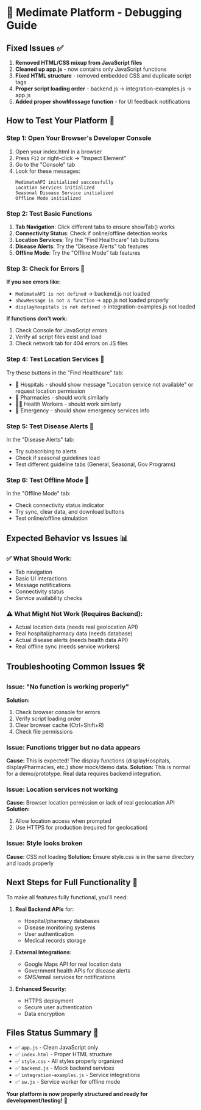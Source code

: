 # 🔧 Medimate Platform - Debugging Guide

## Fixed Issues ✅

1. **Removed HTML/CSS mixup from JavaScript files**
2. **Cleaned up app.js** - now contains only JavaScript functions
3. **Fixed HTML structure** - removed embedded CSS and duplicate script tags
4. **Proper script loading order** - backend.js → integration-examples.js → app.js
5. **Added proper showMessage function** - for UI feedback notifications

## How to Test Your Platform 🧪

### Step 1: Open Your Browser's Developer Console
1. Open your index.html in a browser
2. Press `F12` or right-click → "Inspect Element"
3. Go to the "Console" tab
4. Look for these messages:
   ```
   MedimateAPI initialized successfully
   Location Services initialized
   Seasonal Disease Service initialized
   Offline Mode initialized
   ```

### Step 2: Test Basic Functions
1. **Tab Navigation**: Click different tabs to ensure showTab() works
2. **Connectivity Status**: Check if online/offline detection works
3. **Location Services**: Try the "Find Healthcare" tab buttons
4. **Disease Alerts**: Try the "Disease Alerts" tab features
5. **Offline Mode**: Try the "Offline Mode" tab features

### Step 3: Check for Errors 🚨
**If you see errors like:**
- `MedimateAPI is not defined` → backend.js not loaded
- `showMessage is not a function` → app.js not loaded properly
- `displayHospitals is not defined` → integration-examples.js not loaded

**If functions don't work:**
1. Check Console for JavaScript errors
2. Verify all script files exist and load
3. Check network tab for 404 errors on JS files

### Step 4: Test Location Services 📍
Try these buttons in the "Find Healthcare" tab:
- 🏥 Hospitals - should show message "Location service not available" or request location permission
- 💊 Pharmacies - should work similarly
- 👩‍⚕️ Health Workers - should work similarly
- 🚨 Emergency - should show emergency services info

### Step 5: Test Disease Alerts 🦠
In the "Disease Alerts" tab:
- Try subscribing to alerts
- Check if seasonal guidelines load
- Test different guideline tabs (General, Seasonal, Gov Programs)

### Step 6: Test Offline Mode 📡
In the "Offline Mode" tab:
- Check connectivity status indicator
- Try sync, clear data, and download buttons
- Test online/offline simulation

## Expected Behavior vs Issues 📊

### ✅ What Should Work:
- Tab navigation
- Basic UI interactions  
- Message notifications
- Connectivity status
- Service availability checks

### ⚠️ What Might Not Work (Requires Backend):
- Actual location data (needs real geolocation API)
- Real hospital/pharmacy data (needs database)
- Actual disease alerts (needs health data API)
- Real offline sync (needs service workers)

## Troubleshooting Common Issues 🛠️

### Issue: "No function is working properly"
**Solution:**
1. Check browser console for errors
2. Verify script loading order
3. Clear browser cache (Ctrl+Shift+R)
4. Check file permissions

### Issue: Functions trigger but no data appears
**Cause:** This is expected! The display functions (displayHospitals, displayPharmacies, etc.) show mock/demo data.
**Solution:** This is normal for a demo/prototype. Real data requires backend integration.

### Issue: Location services not working
**Cause:** Browser location permission or lack of real geolocation API
**Solution:** 
1. Allow location access when prompted
2. Use HTTPS for production (required for geolocation)

### Issue: Style looks broken
**Cause:** CSS not loading
**Solution:** Ensure style.css is in the same directory and loads properly

## Next Steps for Full Functionality 🚀

To make all features fully functional, you'll need:

1. **Real Backend APIs** for:
   - Hospital/pharmacy databases
   - Disease monitoring systems
   - User authentication
   - Medical records storage

2. **External Integrations**:
   - Google Maps API for real location data
   - Government health APIs for disease alerts
   - SMS/email services for notifications

3. **Enhanced Security**:
   - HTTPS deployment
   - Secure user authentication
   - Data encryption

## Files Status Summary 📁

- ✅ `app.js` - Clean JavaScript only
- ✅ `index.html` - Proper HTML structure
- ✅ `style.css` - All styles properly organized  
- ✅ `backend.js` - Mock backend services
- ✅ `integration-examples.js` - Service integrations
- ✅ `sw.js` - Service worker for offline mode

**Your platform is now properly structured and ready for development/testing!** 🎉
